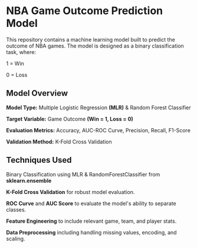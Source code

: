 # NBA Game Outcome Prediction Model

This repository contains a machine learning model built to predict the outcome of NBA games. The model is designed as a binary classification task, where:

1 = Win

0 = Loss

## Model Overview
**Model Type:** Multiple Logistic Regression **(MLR)** & Random Forest Classifier

**Target Variable:** Game Outcome **(Win = 1, Loss = 0)**

**Evaluation Metrics:** Accuracy, AUC-ROC Curve, Precision, Recall, F1-Score

**Validation Method:** K-Fold Cross Validation

## Techniques Used
Binary Classification using MLR & RandomForestClassifier from **sklearn.ensemble**

**K-Fold Cross Validation** for robust model evaluation.

**ROC Curve** and **AUC Score** to evaluate the model's ability to separate classes.

**Feature Engineering** to include relevant game, team, and player stats.

**Data Preprocessing** including handling missing values, encoding, and scaling.
